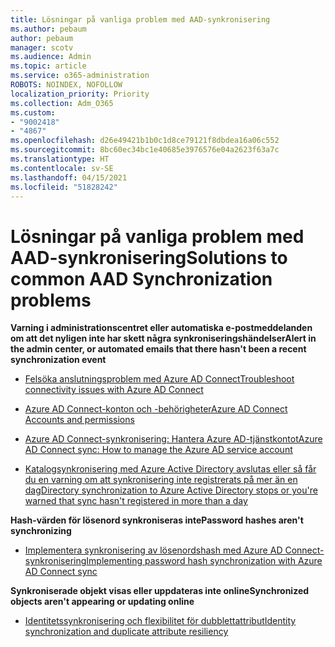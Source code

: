 ```yaml
---
title: Lösningar på vanliga problem med AAD-synkronisering
ms.author: pebaum
author: pebaum
manager: scotv
ms.audience: Admin
ms.topic: article
ms.service: o365-administration
ROBOTS: NOINDEX, NOFOLLOW
localization_priority: Priority
ms.collection: Adm_O365
ms.custom:
- "9002418"
- "4867"
ms.openlocfilehash: d26e49421b1b0c1d8ce79121f8dbdea16a06c552
ms.sourcegitcommit: 8bc60ec34bc1e40685e3976576e04a2623f63a7c
ms.translationtype: HT
ms.contentlocale: sv-SE
ms.lasthandoff: 04/15/2021
ms.locfileid: "51828242"
---
```

# <a name="solutions-to-common-aad-synchronization-problems"></a><span data-ttu-id="be0e4-102">Lösningar på vanliga problem med AAD-synkronisering</span><span class="sxs-lookup"><span data-stu-id="be0e4-102">Solutions to common AAD Synchronization problems</span></span>

<span data-ttu-id="be0e4-103">**Varning i administrationscentret eller automatiska e-postmeddelanden om att det nyligen inte har skett några synkroniseringshändelser**</span><span class="sxs-lookup"><span data-stu-id="be0e4-103">**Alert in the admin center, or automated emails that there hasn't been a recent synchronization event**</span></span>

- [<span data-ttu-id="be0e4-104">Felsöka anslutningsproblem med Azure AD Connect</span><span class="sxs-lookup"><span data-stu-id="be0e4-104">Troubleshoot connectivity issues with Azure AD Connect</span></span>](https://docs.microsoft.com/azure/active-directory/hybrid/tshoot-connect-connectivity)

- [<span data-ttu-id="be0e4-105">Azure AD Connect-konton och -behörigheter</span><span class="sxs-lookup"><span data-stu-id="be0e4-105">Azure AD Connect Accounts and permissions</span></span>](https://go.microsoft.com/fwlink/p/?LinkId=820598)

- [<span data-ttu-id="be0e4-106">Azure AD Connect-synkronisering: Hantera Azure AD-tjänstkontot</span><span class="sxs-lookup"><span data-stu-id="be0e4-106">Azure AD Connect sync: How to manage the Azure AD service account</span></span>](https://docs.microsoft.com/azure/active-directory/hybrid/how-to-connect-azureadaccount)

- [<span data-ttu-id="be0e4-107">Katalogsynkronisering med Azure Active Directory avslutas eller så får du en varning om att synkronisering inte registrerats på mer än en dag</span><span class="sxs-lookup"><span data-stu-id="be0e4-107">Directory synchronization to Azure Active Directory stops or you're warned that sync hasn't registered in more than a day</span></span>](https://support.microsoft.com/help/2882421/directory-synchronization-to-azure-active-directory-stops-or-you-re-warned-that-sync-hasn-t-registered-in-more-than-a-day)
 
<span data-ttu-id="be0e4-108">**Hash-värden för lösenord synkroniseras inte**</span><span class="sxs-lookup"><span data-stu-id="be0e4-108">**Password hashes aren't synchronizing**</span></span>

- [<span data-ttu-id="be0e4-109">Implementera synkronisering av lösenordshash med Azure AD Connect-synkronisering</span><span class="sxs-lookup"><span data-stu-id="be0e4-109">Implementing password hash synchronization with Azure AD Connect sync</span></span>](https://docs.microsoft.com/azure/active-directory/hybrid/how-to-connect-password-hash-synchronization)

<span data-ttu-id="be0e4-110">**Synkroniserade objekt visas eller uppdateras inte online**</span><span class="sxs-lookup"><span data-stu-id="be0e4-110">**Synchronized objects aren't appearing or updating online**</span></span>

- [<span data-ttu-id="be0e4-111">Identitetssynkronisering och flexibilitet för dubblettattribut</span><span class="sxs-lookup"><span data-stu-id="be0e4-111">Identity synchronization and duplicate attribute resiliency</span></span>](https://docs.microsoft.com/azure/active-directory/hybrid/how-to-connect-syncservice-duplicate-attribute-resiliency)
